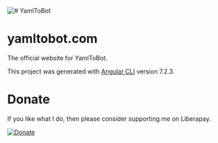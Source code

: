 ![# YamlToBot](https://content.yamltobot.com/common/logos/logo512.png)
# yamltobot.com

The official website for YamlToBot.

This project was generated with [Angular CLI](https://github.com/angular/angular-cli) version 7.2.3.

# Donate

If you like what I do, then please consider supporting me on Liberapay.

[![Donate](https://liberapay.com/assets/widgets/donate.svg)](https://liberapay.com/justinhschaaf) 
